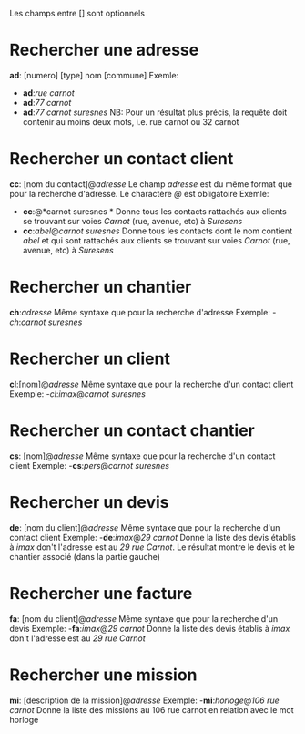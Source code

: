 Les champs entre [] sont optionnels

# Rechercher une adresse
**ad**: [numero] [type] nom [commune]
Exemle:
- **ad**:*rue carnot*
- **ad**:*77 carnot*
- **ad**:*77 carnot suresnes*
NB: Pour un résultat plus précis, la requête doit contenir au moins deux mots, i.e. rue carnot ou 32 carnot

# Rechercher un contact client
**cc**: [nom du contact]@*adresse*
Le champ *adresse* est du même format que pour la recherche d'adresse. Le charactère *@* est obligatoire
Exemle:
  - **cc**:@*carnot suresnes *
    Donne tous les contacts rattachés aux clients se trouvant sur voies *Carnot* (rue, avenue, etc) à *Suresens*
  - **cc**:*abel*@*carnot suresnes*
    Donne tous les contacts dont le nom contient *abel* et qui sont rattachés aux clients se trouvant sur voies *Carnot* (rue, avenue, etc) à *Suresens*

# Rechercher un chantier
**ch**:*adresse*
Même syntaxe que pour la recherche d'adresse 
Exemple:
  -*ch*:*carnot suresnes*

# Rechercher un client
**cl**:[nom]@*adresse*
Même syntaxe que pour la recherche d'un contact client
Exemple:
  -*cl*:*imax*@*carnot suresnes*

# Rechercher un contact chantier
**cs**: [nom]@*adresse*
Même syntaxe que pour la recherche d'un contact client
Exemple:
  -**cs**:*pers*@*carnot suresnes*

# Rechercher un devis
**de**: [nom du client]@*adresse*
Même syntaxe que pour la recherche d'un contact client
Exemple:
  -**de**:*imax*@*29 carnot*
  Donne la liste des devis établis à *imax* don't l'adresse est au *29 rue Carnot*. Le résultat montre le devis et le chantier associé (dans la partie gauche)

# Rechercher une facture
**fa**: [nom du client]@*adresse*
Même syntaxe que pour la recherche d'un devis
Exemple:
  -**fa**:*imax*@*29 carnot*
  Donne la liste des devis établis à *imax* don't l'adresse est au *29 rue Carnot*

# Rechercher une mission
**mi**: [description de la mission]@*adresse*
Exemple:
  -**mi**:*horloge*@*106 rue carnot*
  Donne la liste des missions au 106 rue carnot en relation avec le mot horloge
  